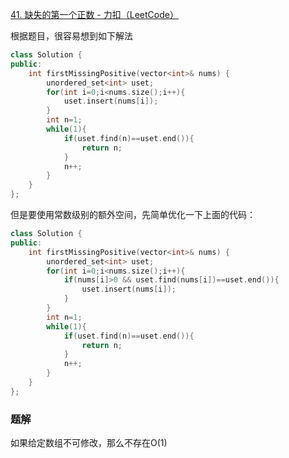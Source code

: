 [41. 缺失的第一个正数 - 力扣（LeetCode）](https://leetcode.cn/problems/first-missing-positive/description/?envType=study-plan-v2&envId=top-100-liked)

根据题目，很容易想到如下解法

```cpp
class Solution {
public:
    int firstMissingPositive(vector<int>& nums) {
        unordered_set<int> uset;
        for(int i=0;i<nums.size();i++){
            uset.insert(nums[i]);
        }
        int n=1;
        while(1){
            if(uset.find(n)==uset.end()){
                return n;
            }
            n++;
        }
    }
};
```

但是要使用常数级别的额外空间，先简单优化一下上面的代码：

```cpp
class Solution {
public:
    int firstMissingPositive(vector<int>& nums) {
        unordered_set<int> uset;
        for(int i=0;i<nums.size();i++){
            if(nums[i]>0 && uset.find(nums[i])==uset.end()){
                uset.insert(nums[i]);
            }
        }
        int n=1;
        while(1){
            if(uset.find(n)==uset.end()){
                return n;
            }
            n++;
        }
    }
};
```

### 题解

如果给定数组不可修改，那么不存在O(1)

